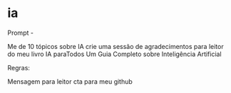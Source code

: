 # ia

Prompt - 

Me de 10 tópicos sobre IA
crie uma sessão de agradecimentos para leitor do meu livro IA paraTodos
Um Guia Completo sobre Inteligência Artificial

Regras:

Mensagem para leitor
cta para meu github

